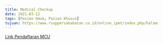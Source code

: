 ```yaml
---
title: Medical Checkup
date: 2021-03-12
tags: [Pasien Umum, Pasien Khusus]
tujuan: https://www.rsuppersahabatan.co.id/online_ipmt/index.php/halaman
---
```


[Link Pendaftaran MCU](https://www.rsuppersahabatan.co.id/online_ipmt/index.php/halaman)
